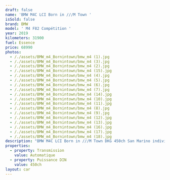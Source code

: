 ```yaml
---
draft: false
name: 'BMW M4C LCI Born in ///M Town '
isSold: false
brand: BMW
model: ' M4 F82 Compétition '
year: 2019
kilometers: 31900
fuel: Essence
price: 68990
photos:
  - /./assets/BMW_m4_Bornintown/bmw_m4 (1).jpg
  - /./assets/BMW_m4_Bornintown/bmw_m4 (3).jpg
  - /./assets/BMW_m4_Bornintown/bmw_m4 (2).jpg
  - /./assets/BMW_m4_Bornintown/bmw_m4 (15).jpg
  - /./assets/BMW_m4_Bornintown/bmw_m4 (4).jpg
  - /./assets/BMW_m4_Bornintown/bmw_m4 (5).jpg
  - /./assets/BMW_m4_Bornintown/bmw_m4 (6).jpg
  - /./assets/BMW_m4_Bornintown/bmw_m4 (7).jpg
  - /./assets/BMW_m4_Bornintown/bmw_m4 (14).jpg
  - /./assets/BMW_m4_Bornintown/bmw_m4 (10).jpg
  - /./assets/BMW_m4_Bornintown/bmw_m4 (11).jpg
  - /./assets/BMW_m4_Bornintown/bmw_m4 (8).jpg
  - /./assets/BMW_m4_Bornintown/bmw_m4 (9).jpg
  - /./assets/BMW_m4_Bornintown/bmw_m4 (12).jpg
  - /./assets/BMW_m4_Bornintown/bmw_m4 (13).jpg
  - /./assets/BMW_m4_Bornintown/bmw_m4 (16).jpg
  - /./assets/BMW_m4_Bornintown/bmw_m4 (17).jpg
  - /./assets/BMW_m4_Bornintown/bmw_m4 (18).jpg
description: "BMW M4C LCI Born in ///M Town DKG 450ch San Marino individual, Carbon \n\nAP SELECT met en vente une BMW M4 F82 Compétition 450ch Individual Serie Born in ///M Town.\nModèle du 10/2019 avec 31 900km.\n\nSérie spéciale BMW pour fêter la fin de production des M4 série F8X.\nCertains éléments sont spécifiques à cette série limitée comme les seuils de portes, habillages intérieur Carbon / San Marino et liseré ///M sur le toit. \n\nCouleur bleu San Marino individual, intérieur Cuir étendu Merino Schwarz / Surpiqûres Bleues\n\nVéhicule en carte grise française \U0001F1EB\U0001F1F7 sans malus.\n\nVendu avec une garantie 12 mois. \n \nLe véhicule est en parfait état avec carnet complet et historique suivi.\n\nEntretien fait pour la vente avec 4 pneus neufs et freinage avant optimisé.\n\nÉquipements et options : \n- Pack compétition \n- Serie Born in ///M Town \n- Couleur San Marino Individual \n- Boîte DKG7 double embrayage Drivelogic\n- Jantes 20\" Style 666M\n- Châssis M Adaptatif\n- Échappement sport\n- Radars de stationnement avant/arrière\n- Caméra 360 \n- Système de manoeuvre \"Park Assist\"\n- Alarme antivol\n- Système Hi-fi Harman Kardon\n- Toit Carbone\n- Rétroviseurs rabattables électriquement et anti-éblouissement\n- Sièges électriques et chauffants \n- Volant Chauffant\n- Feux de route anti-éblouissement\n- Pack advanced Full LED\n- Détecteur de pluie et allumage automatique des projecteurs\n- Climatisation 3 zones\n- Régulateur de vitesse avec fonction freinage en descente\n- Avertisseur d'angle mort\n- Navigation multimédia Professional\n- Affichage Tête Haute HUD couleur\n- Indicateur de limitation de vitesse\n- Vitrage calorifuge\n- Shadow line brillant\n- Inserts décoratifs 'Carbon Fibre' avec baguette d'accentuation San Marino bleu\n- Kit éclairage\n- Ciel de pavillon Anthracite\n \nLe véhicule est très bien optionné et dans un état irréprochable.\n\n \nDisponible et visible sur RDV pour acheteur sérieux.\n\nPossibilité d’un garantie 3 mois avec 6 ou 12 mois en supplément.\n\nRéalisation des démarches d'immatriculation. \n\nAP SELECT c'est des solutions de courtage et conciergerie sur mesure pour profiter librement de sa passion et de son patrimoine.\n\nPrenez le volant, AP SELECT s'occupe du reste."
properties:
  - property: Transmission
    value: Automatique
  - property: Puissance DIN
    value: 450ch
layout: car
---
```


